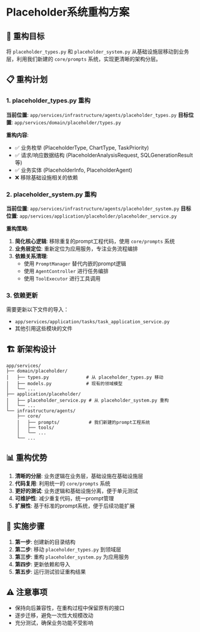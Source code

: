 # Placeholder系统重构方案

## 🎯 重构目标

将 `placeholder_types.py` 和 `placeholder_system.py` 从基础设施层移动到业务层，利用我们新建的 `core/prompts` 系统，实现更清晰的架构分层。

## 📋 重构计划

### 1. placeholder_types.py 重构

**当前位置**: `app/services/infrastructure/agents/placeholder_types.py`
**目标位置**: `app/services/domain/placeholder/types.py`

**重构内容**:
- ✅ 业务枚举 (PlaceholderType, ChartType, TaskPriority)
- ✅ 请求/响应数据结构 (PlaceholderAnalysisRequest, SQLGenerationResult 等)
- ✅ 业务实体 (PlaceholderInfo, PlaceholderAgent)
- ❌ 移除基础设施相关的依赖

### 2. placeholder_system.py 重构

**当前位置**: `app/services/infrastructure/agents/placeholder_system.py`
**目标位置**: `app/services/application/placeholder/placeholder_service.py`

**重构策略**:
1. **简化核心逻辑**: 移除重复的prompt工程代码，使用 `core/prompts` 系统
2. **业务层定位**: 重新定位为应用服务，专注业务流程编排
3. **依赖关系清理**: 
   - 使用 `PromptManager` 替代内嵌的prompt逻辑
   - 使用 `AgentController` 进行任务编排
   - 使用 `ToolExecutor` 进行工具调用

### 3. 依赖更新

需要更新以下文件的导入：
- `app/services/application/tasks/task_application_service.py`
- 其他引用这些模块的文件

## 🏗️ 新架构设计

```
app/services/
├── domain/placeholder/
│   ├── types.py              # 从 placeholder_types.py 移动
│   ├── models.py             # 现有的领域模型
│   └── ...
├── application/placeholder/
│   ├── placeholder_service.py # 从 placeholder_system.py 重构
│   └── ...
└── infrastructure/agents/
    ├── core/
    │   ├── prompts/           # 我们新建的prompt工程系统
    │   ├── tools/
    │   └── ...
    └── ...
```

## 📊 重构优势

1. **清晰的分层**: 业务逻辑在业务层，基础设施在基础设施层
2. **代码复用**: 利用统一的 `core/prompts` 系统
3. **更好的测试**: 业务逻辑和基础设施分离，便于单元测试
4. **可维护性**: 减少重复代码，统一prompt管理
5. **扩展性**: 基于标准的prompt系统，便于后续功能扩展

## 🔄 实施步骤

1. **第一步**: 创建新的目录结构
2. **第二步**: 移动 `placeholder_types.py` 到领域层
3. **第三步**: 重构 `placeholder_system.py` 为应用服务
4. **第四步**: 更新依赖和导入
5. **第五步**: 运行测试验证重构结果

## ⚠️ 注意事项

- 保持向后兼容性，在重构过程中保留原有的接口
- 逐步迁移，避免一次性大规模改动
- 充分测试，确保业务功能不受影响